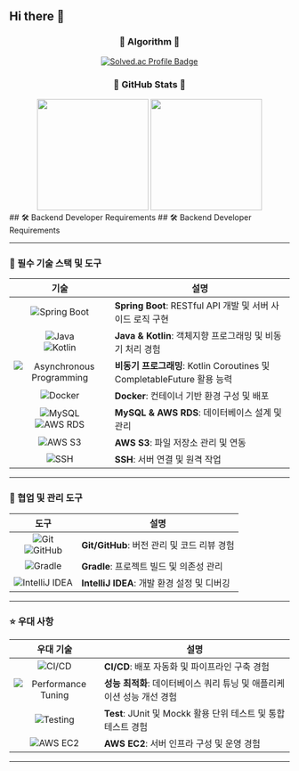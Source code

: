 ## Hi there 👋

<!--
**JOODON/JOODON** is a ✨ _special_ ✨ repository because its `README.md` (this file) appears on your GitHub profile.

Here are some ideas to get you started:

- 🔭 I’m currently working on ...
- 🌱 I’m currently learning ...
- 👯 I’m looking to collaborate on ...
- 🤔 I’m looking for help with ...
- 💬 Ask me about ...
- 📫 How to reach me: ...
- 😄 Pronouns: ...
- ⚡ Fun fact: ...
-->
<h3 align="center">🧩 Algorithm 🧩 </h3>
<div align="center">
  <a href="https://solved.ac/launcher37" target="_blank">
    <img src="http://mazassumnida.wtf/api/v2/generate_badge?boj=launcher37" alt="Solved.ac Profile Badge" />
  </a>
</div>

<h3 align="center">🌟 GitHub Stats 🌟 </h3>
<div align="center">
  <img height=200  src="https://github-readme-stats.vercel.app/api?username=JOODON&theme=gruvbox" />
  <img height=200 src="https://github-readme-stats.vercel.app/api/top-langs/?username=JOODON&layout=compact&theme=gruvbox" />
</div>
## 🛠️ Backend Developer Requirements
## 🛠️ Backend Developer Requirements

---

### 🚀 필수 기술 스택 및 도구

| 기술 | 설명 |
| :---: | --- |
| ![Spring Boot](https://img.shields.io/badge/-Spring%20Boot-6DB33F?logo=springboot&logoColor=white) | **Spring Boot**: RESTful API 개발 및 서버 사이드 로직 구현 |
| ![Java](https://img.shields.io/badge/-Java-007396?logo=java&logoColor=white) <br> ![Kotlin](https://img.shields.io/badge/-Kotlin-7F52FF?logo=kotlin&logoColor=white) | **Java & Kotlin**: 객체지향 프로그래밍 및 비동기 처리 경험 |
| ![Asynchronous Programming](https://img.shields.io/badge/-Asynchronous%20Programming-FF6F00?logo=async&logoColor=white) | **비동기 프로그래밍**: Kotlin Coroutines 및 CompletableFuture 활용 능력 |
| ![Docker](https://img.shields.io/badge/-Docker-2496ED?logo=docker&logoColor=white) | **Docker**: 컨테이너 기반 환경 구성 및 배포 |
| ![MySQL](https://img.shields.io/badge/-MySQL-4479A1?logo=mysql&logoColor=white) <br> ![AWS RDS](https://img.shields.io/badge/-AWS%20RDS-FF9900?logo=amazon-aws&logoColor=white) | **MySQL & AWS RDS**: 데이터베이스 설계 및 관리 |
| ![AWS S3](https://img.shields.io/badge/-AWS%20S3-569A31?logo=amazon-s3&logoColor=white) | **AWS S3**: 파일 저장소 관리 및 연동 |
| ![SSH](https://img.shields.io/badge/-SSH-33AADD?logo=ssh&logoColor=white) | **SSH**: 서버 연결 및 원격 작업 |

---

### 🤝 협업 및 관리 도구

| 도구 | 설명 |
| :---: | --- |
| ![Git](https://img.shields.io/badge/-Git-F05032?logo=git&logoColor=white) <br> ![GitHub](https://img.shields.io/badge/-GitHub-181717?logo=github&logoColor=white) | **Git/GitHub**: 버전 관리 및 코드 리뷰 경험 |
| ![Gradle](https://img.shields.io/badge/-Gradle-02303A?logo=gradle&logoColor=white) | **Gradle**: 프로젝트 빌드 및 의존성 관리 |
| ![IntelliJ IDEA](https://img.shields.io/badge/-IntelliJ%20IDEA-000000?logo=intellijidea&logoColor=white) | **IntelliJ IDEA**: 개발 환경 설정 및 디버깅 |

---

### ⭐ 우대 사항

| 우대 기술 | 설명 |
| :---: | --- |
| ![CI/CD](https://img.shields.io/badge/-CI%2FCD-4285F4?logo=google-cloud&logoColor=white) | **CI/CD**: 배포 자동화 및 파이프라인 구축 경험 |
| ![Performance Tuning](https://img.shields.io/badge/-Performance%20Tuning-DD0031?logo=databricks&logoColor=white) | **성능 최적화**: 데이터베이스 쿼리 튜닝 및 애플리케이션 성능 개선 경험 |
| ![Testing](https://img.shields.io/badge/-Testing-6DB33F?logo=testing-library&logoColor=white) | **Test**: JUnit 및 Mockk 활용 단위 테스트 및 통합 테스트 경험 |
| ![AWS EC2](https://img.shields.io/badge/-AWS%20EC2-FF9900?logo=amazon-aws&logoColor=white) | **AWS EC2**: 서버 인프라 구성 및 운영 경험 |

---

